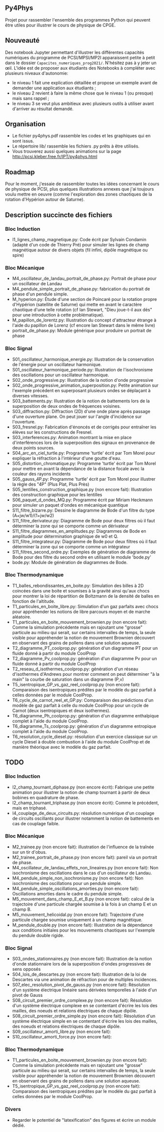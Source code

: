Py4Phys
-------

Projet pour rassembler l'ensemble des programmes Python qui peuvent être 
utiles pour illustrer le cours de physique de CPGE.

## Nouveauté

Des notebook Jupyter permettant d'illustrer les différentes capacités 
numériques du programme de PCSI/MPSI/MP2I apparaissent petite à petit dans le 
dossier `Capacites_numeriques_prog2021/`. N'hésitez pas à y jeter un œil. 
L'idée est de proposer aux étudiants des Notebooks à compléter avec plusieurs 
niveaux d'autonomie:
* le niveau 1 fait une explication détaillée et propose un exemple avant de demander une application aux étudiants ;
* le niveau 2 revient à faire la même chose que le niveau 1 (ou presque) mais sans rappel ;
* le niveau 3 se veut plus ambitieux avec plusieurs outils à utiliser avant d'arriver au résultat demandé.

## Organisation

* Le fichier py4phys.pdf rassemble les codes et les graphiques qui en sont issus. 
* Le répertoire lib/ rassemble les fichiers .py prêts à être utilisés.
* Vous trouverez aussi quelques animations sur la page 
http://pcsi.kleber.free.fr/IPT/py4phys.html

## Roadmap

Pour le moment, j'essaie de rassembler toutes les idées concernant le cours de 
physique de PCSI, plus quelques illustrations annexes que j'ai toujours voulu 
mettre en oeuvre (comme l'exploration des zones chaotiques de la rotation 
d'Hypérion autour de Saturne).

## Description succincte des fichiers

### Bloc Induction
* I1_lignes_champ_magnetique.py: Code écrit par Sylvain Condamin (adapté 
d'un code de Thierry Pré) pour simuler les lignes de champ magnétique autour de 
divers objets (fil infini, dipôle magnétique ou spire)

### Bloc Mécanique
* M4_oscillateur_de_landau_portrait_de_phase.py: Portrait de 
phase pour un oscillateur de Landau
* M4_pendule_simple_portrait_de_phase.py: fabrication du 
portrait de phase d'un pendule simple. 
* M_hyperion.py: Étude d'une section de Poincaré pour la rotation propre 
d'Hypérion (satellite de Saturne) qui mette en avant le caractère chaotique 
d'une telle rotation (cf Ian Stewart, "Dieu joue-t-il aux dés" pour une 
introduction à cette problématique).
* M_papillon_de_lorentz.py: Illustration du concept 
d'attracteur étrange à l'aide du papillon de Lorenz (cf encore Ian Stewart 
dans le même livre)
* portrait_de_phase.py: Module générique pour produire un 
portrait de phase

### Bloc Signal
* S01_oscillateur_harmonique_energie.py: Illustration de la conservation de 
l'énergie pour un oscillateur harmonique.
* S01_oscillateur_harmonique_periode.py: Illustration de l'isochronisme des 
oscillations pour un oscillateur harmonique.
* S02_onde_progressive.py: Illustration de la notion d'onde progressive
* S02_onde_progressive_animation_superposition.py: Petite animation sur 
l'exemple précédent en superposant plusieurs ondes se déplaçant à diverses 
vitesses.
* S03_battements.py: Illustration de la notion de battements lors de la 
superposition de deux ondes de fréquences voisines.
* S03_diffraction.py: Diffraction (2D) d'une onde plane après passage d'une 
ouverture plane. On peut jouer sur l'angle d'incidence sur l'ouverture.
* S03_fresnel.py: Fabrication d'énoncés et de corrigés pour entraîner les 
élèves sur les constructions de Fresnel.
* S03_interferences.py: Animation montrant la mise en place d'interférences 
lors de la superposition des signaux en provenance de deux points sources.
* S04_arc_en_ciel_turtle.py: Programme 'turtle' écrit par Tom Morel pour 
expliquer la réfraction à l'intérieur d'une goutte d'eau.
* S05_distortion_chromatique.py: Programme 'turtle' écrit par Tom Morel pour 
mettre en avant la dépendance de la distance focale avec la couleur des rayons 
incidents
* S05_gauss_4P.py: Programme 'turtle' écrit par Tom Morel pour illustrer la 
règle des "4P" (Plus Plat, Plus Près)
* S05_lentilles_construction_graphique.py (non encore fait): Illustration des 
construction graphique pour les lentilles
* S06_paquet_d_ondes_MQ.py: Programme écrit par Miriam Heckmann pour simuler 
un paquet d'ondes en mécanique quantique
* S11_filtre_bizarre.py: Dessine le diagramme de Bode d'un filtre du type 
(A+jw/w1)/(1+jw/w2)
* S11_filtre_derivateur.py: Diagramme de Bode pour deux filtres où il faut 
déterminer la zone qui se comporte comme un dérivateur
* S11_filtre_diagrammes_en_amplitudes.py: Diagrammes de Bode en amplitude pour 
détermination graphique de w0 et Q.
* S11_filtre_integrateur.py: Diagramme de Bode pour deux filtres où il faut 
déterminer la zone qui se comporte comme un intégrateur
* S11_filtres_second_ordre.py: Exemples de génération de diagramme de Bode 
pour des filtre du second ordre en utilisant le module 'bode.py'
* bode.py: Module de génération de diagrammes de Bode.

### Bloc Thermodynamique
* T1_balles_rebondissantes_en_boite.py: Simulation des billes à 2D coincées 
dans une boite et soumises à la gravité ainsi qu'aux chocs pour montrer la loi 
de répartition de Boltzmann de la densité de balles en fonction de l'altitude.
* T1_particules_en_boite_libre.py: Simulation d'un gaz parfaits avec chocs 
pour appréhender les notions de libre parcours moyen et de marche aléatoire.
* T1_particules_en_boite_mouvement_brownien.py (non encore fait): Comme la 
simulation précédente mais en rajoutant une "grosse" particule au milieu qui 
serait, sur certains intervalles de temps, la seule visible pour appréhender 
la notion de mouvement Brownien découvert en observant des grains de pollens 
dans une solution aqueuse.
* T2_diagramme_PT_coolprop.py: génération d'un diagramme PT 
pour un fluide donné à partir du module CoolProp
* T2_diagramme_Pv_coolprop.py: génération d'un diagramme Pv 
pour un fluide donné à partir du module CoolProp
* T2_reseau_d_isothermes_coolprop.py: génération d'un réseau d'isothermes 
d'Andrews pour montrer comment on peut déterminer "à la main" la courbe de 
saturation dans un diagramme (P,v)
* T5_isentropique_GP_vs_gaz_reel_coolprop.py (non encore fait): Comparaison 
des isentropiques prédites par le modèle du gaz parfait à celles données par 
le module CoolProp.
* T6_cycle_de_carnot_reel_et_GP.py: Comparaison des prédictions d'un modèle de 
gaz parfait à celle du module CoolProp pour un cycle de Carnot (deux 
isentropiques et deux isothermes).
* T6_diagramme_Ph_coolprop.py: génération d'un diagramme 
enthalpique complet à l'aide du module CoolProp.
* T6_diagramme_Ts_coolprop.py: génération d'un diagramme 
entropique complet à l'aide du module CoolProp.
* T6_resolution_cycle_diesel.py: résolution d'un exercice classique sur un 
cycle Diesel à double combustion à l'aide du module CoolProp et de manière 
théorique avec le modèle du gaz parfait.


## TODO
### Bloc Induction
* I2_champ_tournant_diphase.py (non encore écrit): Fabrique une petite 
animation pour illustrer la notion de champ tournant à partir de deux bobines 
en quadrature de phase.
* I2_champ_tournant_triphase.py (non encore écrit): Comme le précédent, mais 
en triphasé.
* I4_couplage_de_deux_circuits.py: résolution numérique d'un couplage de 
circuits oscillants pour illustrer notamment la notion de battements en cas de 
couplage faible.

### Bloc Mécanique
* M2_trainee.py (non encore fait): illustration de l'influence de la traînée 
sur un tir d'obus.
* M2_trainee_portrait_de_phase.py (non encore fait): pareil via un portrait de 
phase.
* M4_oscillateur_de_landau_effets_non_lineaires.py (non encore fait): Non 
isochronisme des oscillations dans le cas d'un oscillateur de Landau.
* M4_pendule_simple_non_isochronisme.py (non encore fait): Non isochronisme 
des oscillations pour un pendule simple.
* M4_pendule_simple_oscillations_amorties.py (non encore fait): Oscillations 
amorties dans le cadre du pendule simple.
* M5_mouvement_dans_champ_E_et_B.py (non encore fait): calcul de la 
trajectoire d'une particule chargée soumise à la fois à un champ E et un champ 
B.
* M5_mouvement_helicoidal.py (non encore fait): Trajectoire d'une particule 
chargée soumise uniquement à un champ magnétique.
* M_pendule_double.py (non encore fait): Illustration de la dépendance aux 
conditions initiales pour les mouvements chaotiques sur l'exemple du pendule 
double rigide.

### Bloc Signal

* S03_ondes_stationnaires.py (non encore fait): Illustration de la notion 
d'onde stationnaire lors de la superposition d'ondes progressives de sens 
opposés
* S04_lois_de_descartes.py (non encore fait): Illustration de la loi de 
Descartes via une animation de réfraction pour de multiples incidences.
* S07_elec_resolution_pivot_de_gauss.py (non encore fait): Résolution d'un 
système électrique linéaire sans dérivées temporelles à l'aide d'un pivot de 
Gauss
* S08_circuit_premier_ordre_complexe.py (non encore fait): Résolution d'un 
système électrique complexe en se contentant d'écrire les lois des mailles, 
des noeuds et relations électriques de chaque dipôle.
* S08_circuit_premier_ordre_simple.py (non encore fait): Résolution d'un    
système électrique simple en se contentant d'écrire les lois des mailles,   
des noeuds et relations électriques de chaque dipôle.
* S09_oscillateur_amorti_libre.py (non encore fait): 
* S10_oscillateur_amorti_force.py (non encore fait):

### Bloc Thermodynamique
* T1_particules_en_boite_mouvement_brownien.py (non encore fait): Comme la 
simulation précédente mais en rajoutant une "grosse" particule au milieu qui 
serait, sur certains intervalles de temps, la seule visible pour appréhender 
la notion de mouvement Brownien découvert en observant des grains de pollens 
dans une solution aqueuse.
* T5_isentropique_GP_vs_gaz_reel_coolprop.py (non encore fait): Comparaison 
des isentropiques prédites par le modèle du gaz parfait à celles données par 
le module CoolProp.


### Divers
* Regarder le potentiel de "latexification" des figures et écrire un module 
dédié.
